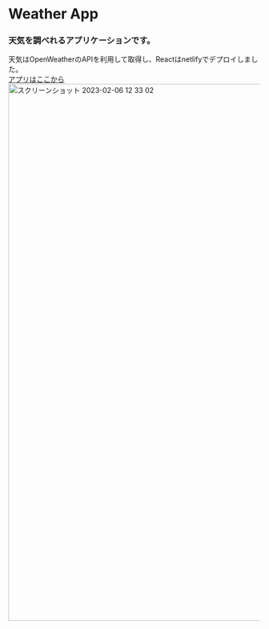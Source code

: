 # Weather App
### 天気を調べれるアプリケーションです。
天気はOpenWeatherのAPIを利用して取得し、Reactはnetlifyでデプロイしました。　 <br>
[アプリはここから](https://agitated-ramanujan-9fdbbc.netlify.app/)　<br>
<img width="1072" alt="スクリーンショット 2023-02-06 12 33 02" src="https://user-images.githubusercontent.com/97023705/216878178-c934217f-64fc-4a99-a2d9-18cf54791c39.png">

## 
